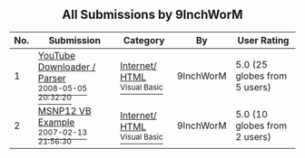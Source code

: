 ﻿<div align="center">

## All Submissions by 9InchWorM

</div>

No.  | Submission | Category | By   | User Rating
---- | ---------- | -------- | ---- | -----------
1 | [YouTube Downloader / Parser<br /><sup>2008-05-05 20:32:20</sup>](https://github.com/Planet-Source-Code/9inchworm-youtube-downloader-parser__1-70514) | [Internet/ HTML<br /><sup>Visual Basic</sup>](../ByCategory/internet-html__1-34.md) | 9InchWorM | 5.0 (25 globes from 5 users)
2 | [MSNP12 VB Example<br /><sup>2007-02-13 21:56:30</sup>](https://github.com/Planet-Source-Code/9inchworm-msnp12-vb-example__1-67862) | [Internet/ HTML<br /><sup>Visual Basic</sup>](../ByCategory/internet-html__1-34.md) | 9InchWorM | 5.0 (10 globes from 2 users)
